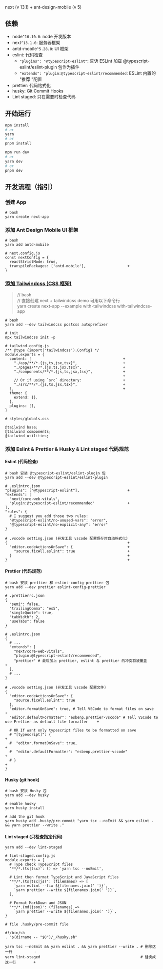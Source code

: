 next (v 13.1) + ant-design-mobile (v 5)

## 依赖

- node`^16.10.0`: node 开发版本
- next`^13.1.6`: 服务器框架
- antd-mobile`^5.28.0`: UI 框架
- eslint: 代码检查
  - `"plugins": "@typescript-eslint"`: 告诉 ESLint 加载 @typescript-eslint/eslint-plugin 包作为插件
  - `"extends": "plugin:@typescript-eslint/recommended`: ESLint 内置的 "推荐 "配置
- prettier: 代码格式化
- husky: Git Commit Hooks
- Lint staged: 只在需要时检查代码

## 开始运行

```bash
npm install
# or
yarn
# or
pnpm install
```

```bash
npm run dev
# or
yarn dev
# or
pnpm dev
```

## 开发流程（指引）

### 创建 App

```
# bash
yarn create next-app
```

### 添加 Ant Design Mobile UI 框架

```
# bash
yarn add antd-mobile
```

```
# next.config.js
const nextConfig = {
  reactStrictMode: true,
  transpilePackages: ['antd-mobile'],                   +
}
```

### [添加 Tailwindcss (CSS 框架)](https://tailwindcss.com/docs/guides/nextjs)

> // bash<br>
> // 直接创建 next + tailwindcss demo 可用以下命令行<br>
> yarn create next-app --example with-tailwindcss with-tailwindcss-app

```
# bash
yarn add --dev tailwindcss postcss autoprefixer
```

```
# init
npx tailwindcss init -p
```

```
# tailwind.config.js
/** @type {import('tailwindcss').Config} */
module.exports = {
  content: [                                          +
    "./app/**/*.{js,ts,jsx,tsx}",                     +
    "./pages/**/*.{js,ts,jsx,tsx}",                   +
    "./components/**/*.{js,ts,jsx,tsx}",              +
                                                      +
    // Or if using `src` directory:                   +
    "./src/**/*.{js,ts,jsx,tsx}",                     +
  ],                                                  +
  theme: {
    extend: {},
  },
  plugins: [],
}
```

```
# styles/globals.css

@tailwind base;
@tailwind components;
@tailwind utilities;
```

### 添加 Eslint & Prettier & Husky & Lint staged 代码规范

#### Eslint (代码检查)

```
# bash 安装 @typescript-eslint/eslint-plugin 包
yarn add --dev @typescript-eslint/eslint-plugin
```

```
# .eslintrc.json
"plugins": ["@typescript-eslint"],                      +
"extends": [
  "next/core-web-vitals",
  "plugin:@typescript-eslint/recommended"               +
],
"rules": {
  # I suggest you add those two rules:
  "@typescript-eslint/no-unused-vars": "error",
  "@typescript-eslint/no-explicit-any": "error"
}
```

```
# .vscode setting.json (开发工具 vscode 配置保存时自动格式化)
{                                                       +
  "editor.codeActionsOnSave": {                         +
    "source.fixAll.eslint": true                        +
  }                                                     +
}                                                       +
```

#### Prettier (代码规范)

```
# bash 安装 prettier 和 eslint-config-prettier 包
yarn add --dev prettier eslint-config-prettier
```

```
# .prettierrc.json
{
  "semi": false,
  "trailingComma": "es5",
  "singleQuote": true,
  "tabWidth": 2,
  "useTabs": false
}

```

```
# .eslintrc.json
{
  # ...
  "extends": [
    "next/core-web-vitals",
    "plugin:@typescript-eslint/recommended",
    "prettier" # 最后加上 prettier, eslint 与 prettier 的冲突将被覆盖           +
  ],
  # ...
}
```

```
# .vscode setting.json (开发工具 vscode 配置文件)
{
  "editor.codeActionsOnSave": {
    "source.fixAll.eslint": true
  },
  "editor.formatOnSave": true, # Tell VSCode to format files on save                                             +
  "editor.defaultFormatter": "esbenp.prettier-vscode" # Tell VSCode to use Prettier as default file formatter    +

  # OR If want only typescript files to be formatted on save
  # "[typescript]": {                                                                                            +
  #  "editor.formatOnSave": true,                                                                                +
  #  "editor.defaultFormatter": "esbenp.prettier-vscode"                                                         +
  # }                                                                                                            +
}
```

#### Husky (git hook)

```
# bash 安装 Husky 包
yarn add --dev husky
```

```
# enable husky
yarn husky install
```

```
# add the git hook
yarn husky add .husky/pre-commit "yarn tsc --noEmit && yarn eslint . && yarn prettier --write ."
```

#### Lint staged (只检查指定代码)

```
yarn add --dev lint-staged
```

```
# lint-staged.config.js
module.exports = {
  # Type check TypeScript files
  '**/*.(ts|tsx)': () => 'yarn tsc --noEmit',

  # Lint then format TypeScript and JavaScript files
  '**/*.(ts|tsx|js)': (filenames) => [
    `yarn eslint --fix ${filenames.join(' ')}`,
    `yarn prettier --write ${filenames.join(' ')}`,
  ],

  # Format MarkDown and JSON
  '**/*.(md|json)': (filenames) =>
    `yarn prettier --write ${filenames.join(' ')}`,
}
```

```
# file .husky/pre-commit file

#!/bin/sh
. "$(dirname -- "$0")/_/husky.sh"

yarn tsc --noEmit && yarn eslint . && yarn prettier --write . # 删除这一行          -
yarn lint-staged                                              # 替换成这一行        +
```
